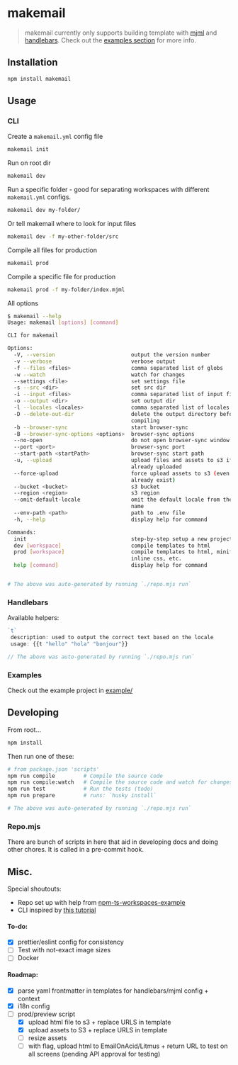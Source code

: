 # makemail

> makemail currently only supports building template with [mjml](https://github.com/mjmlio/mjml) and [handlebars](https://github.com/handlebars-lang/handlebars.js). Check out the [examples section](#examples) for more info.

## Installation

```bash
npm install makemail
```

## Usage

### CLI

Create a `makemail.yml` config file

```bash
makemail init
```

Run on root dir

```bash
makemail dev
```

Run a specific folder - good for separating workspaces with different `makemail.yml` configs.

```bash
makemail dev my-folder/
```

Or tell makemail where to look for input files

```bash
makemail dev -f my-other-folder/src
```

Compile all files for production

```bash
makemail prod
```

Compile a specific file for production

```bash
makemail prod -f my-folder/index.mjml
```

All options

```bash
$ makemail --help
Usage: makemail [options] [command]

CLI for makemail

Options:
  -V, --version                        output the version number
  -v --verbose                         verbose output
  -f --files <files>                   comma separated list of globs
  -w --watch                           watch for changes
  --settings <file>                    set settings file
  -s --src <dir>                       set src dir
  -i --input <files>                   comma separated list of input file globs
  -o --output <dir>                    set output dir
  -l --locales <locales>               comma separated list of locales
  -D --delete-out-dir                  delete the output directory before
                                       compiling
  -b --browser-sync                    start browser-sync
  -B --browser-sync-options <options>  browser-sync options
  --no-open                            do not open browser-sync window on start
  --port <port>                        browser-sync port
  --start-path <startPath>             browser-sync start path
  -u, --upload                         upload files and assets to s3 if not
                                       already uploaded
  --force-upload                       force upload assets to s3 (even if they
                                       already exist)
  --bucket <bucket>                    s3 bucket
  --region <region>                    s3 region
  --omit-default-locale                omit the default locale from the file
                                       name
  --env-path <path>                    path to .env file
  -h, --help                           display help for command

Commands:
  init                                 step-by-step setup a new project
  dev [workspace]                      compile templates to html
  prod [workspace]                     compile templates to html, minify,
                                       inline css, etc.
  help [command]                       display help for command


# The above was auto-generated by running `./repo.mjs run`
```

### Handlebars

Available helpers:

<!-- start:repo.mjs:helpers -->

```typescript
`t`
 description: used to output the correct text based on the locale
 usage: {{t "hello" "hola" "bonjour"}}

// The above was auto-generated by running `./repo.mjs run`
```

<!-- end:repo.mjs:helpers -->

### Examples

Check out the example project in [example/](https://github.com/benhonda/makemail/tree/main/example)

## Developing

From root...

```bash
npm install
```

Then run one of these:

```bash
# from package.json 'scripts'
npm run compile         # Compile the source code
npm run compile:watch   # Compile the source code and watch for changes
npm run test            # Run the tests (todo)
npm run prepare         # runs: `husky install`

# The above was auto-generated by running `./repo.mjs run`
```

### Repo.mjs

There are bunch of scripts in here that aid in developing docs and doing other chores. It is called in a pre-commit hook.

## Misc.

Special shoutouts:

- Repo set up with help from [npm-ts-workspaces-example](https://github.com/Quramy/npm-ts-workspaces-example)
- CLI inspired by [this tutorial](https://dawchihliou.github.io/articles/writing-your-own-typescript-cli)

#### To-do:

- [x] prettier/eslint config for consistency
- [ ] Test with not-exact image sizes
- [ ] Docker

#### Roadmap:

- [x] parse yaml frontmatter in templates for handlebars/mjml config + context
- [x] i18n config
- [ ] prod/preview script
  - [x] upload html file to s3 + replace URLS in template
  - [x] upload assets to S3 + replace URLS in template
  - [ ] resize assets
  - [ ] with flag, upload html to EmailOnAcid/Litmus + return URL to test on all screens (pending API approval for testing)

